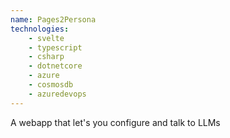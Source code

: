 ```yaml
---
name: Pages2Persona
technologies:
    - svelte
    - typescript
    - csharp
    - dotnetcore
    - azure
    - cosmosdb
    - azuredevops
---
```


A webapp that let's you configure and talk to LLMs
